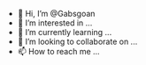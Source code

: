 - 👋 Hi, I’m @Gabsgoan
- 👀 I’m interested in ...
- 🌱 I’m currently learning ...
- 💞️ I’m looking to collaborate on ...
- 📫 How to reach me ...

<!---
Gabsgoan/Gabsgoan is a ✨ special ✨ repository because its `README.md` (this file) appears on your GitHub profile.
You can click the Preview link to take a look at your changes.
--->
